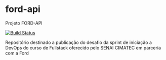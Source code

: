 # ford-api
Projeto FORD-API

[![Build Status](https://app.travis-ci.com/CaiqueMira/ford-api.svg?token=ohtqXNqZYTpGdAnsYsKv&branch=main)](https://app.travis-ci.com/CaiqueMira/ford-api)

Repositório destinado a publicação do desafio da sprint de iniciação a DevOps do curso de Fullstack oferecido pelo SENAI CIMATEC em parceria com a Ford
